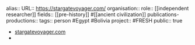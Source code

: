 alias::
URL:: https://stargatevoyager.com/
organisation::
role:: [[independent researcher]] 
fields:: [[pre-history]] #[[ancient civilization]] 
publications-productions:: 
tags:: person #Egypt #Bolivia 
project:: #FRESH 
public:: true

- [stargatevoyager.com](https://stargatevoyager.com/)
-
